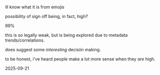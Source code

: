 ill know what it is from emojis

possibility of sign off being, in fact, high?

99%

this is so legally weak, but is being explored due to metadata trends/correlations.

does suggest some *interesting* decisiin making.

to be honest, i've heard people make a lot more sense when they *are* high.

2025-09-21
